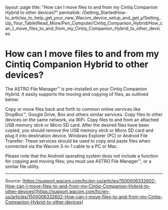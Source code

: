 layout: page
title: "How can I move files to and from my Cintiq Companion Hybrid to other devices?"
permalink: /Getting_StartedHow-to_articles_to_help_get_your_new_Wacom_device_setup_and_get_y/Setting_Up_Your_TabletRead_More/Pen_Computer/Cintiq_Companion_Hybrid/How_can_I_move_files_to_and_from_my_Cintiq_Companion_Hybrid_to_other_devices

# How can I move files to and from my Cintiq Companion Hybrid to other devices?

The ASTRO File Manager™ is pre-installed on your Cintiq Companion Hybrid. It easily supports the moving and copying of files, as outlined below:

Copy or move files back and forth to common online services like DropBox™, Google Drive, Box and others similar services.
Copy files to other devices on the same network, via WiFi.
Copy files to and from an attached USB memory stick or Micro SD card.
After the desired files have been copied, you should remove the USB memory stick or Micro SD card and plug it into destination device.
Windows Explorer (PC) or Android File Transfer: These services should be used to copy and paste files when connected via the Wacom 3-in-1 cable to a PC or Mac.



Please note that the Android operating system does not include a function for copying and moving files; you must use ASTRO File Manager™, or a similar file utility.

---
Source: [https://support.wacom.com/hc/en-us/articles/1500006332602-How-can-I-move-files-to-and-from-my-Cintiq-Companion-Hybrid-to-other-devices](https://support.wacom.com/hc/en-us/articles/1500006332602-How-can-I-move-files-to-and-from-my-Cintiq-Companion-Hybrid-to-other-devices)
